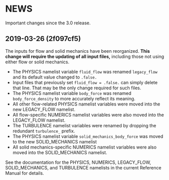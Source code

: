 # NEWS

Important changes since the 3.0 release.

## 2019-03-26 (2f097cf5)

The inputs for flow and solid mechanics have been reorganized. **This change
will require the updating of all input files,** including those not using
either flow or solid mechanics.

* The PHYSICS namelist variable `fluid_flow` was renamed `legacy_flow` and
  its default value changed to `.false.`
* Input files that previously set `fluid_flow = .false.` can simply delete
  that line. That may be the only change required for such files.
* The PHYSICS namelist variable `body_force` was renamed `body_force_density`
  to more accurately reflect its meaning.
* All other flow-related PHYSICS namelist variables were moved into the new
  LEGACY_FLOW namelist.
* All flow-specific NUMERICS namelist variables were also moved into the
  LEGACY_FLOW namelist.
* The TURBULENCE namelist variables were renamed by dropping the redundant
  `turbulence_` prefix.
* The PHYSICS namelist variable `solid_mechanics_body_force` was moved to
  the new SOLID_MECHANICS namelist
* All solid mechanics-specific NUMERICS namelist variables were also moved
  into the SOLID_MECHANICS namelist.

See the documentation for the PHYSICS, NUMERICS, LEGACY_FLOW, SOLID_MECHANICS,
and TURBULENCE namelists in the current Reference Manual for details.
